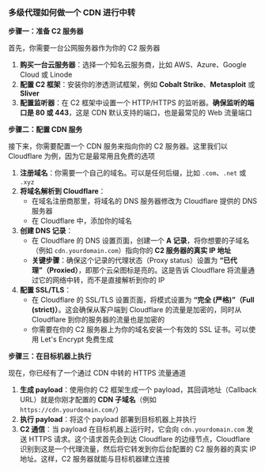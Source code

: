 ### 多级代理如何做一个 CDN 进行中转

**步骤一：准备 C2 服务器**

首先，你需要一台公网服务器作为你的 C2 服务器

1. **购买一台云服务器**：选择一个知名云服务商，比如 AWS、Azure、Google Cloud 或 Linode
2. **配置 C2 框架**：安装你的渗透测试框架，例如 **Cobalt Strike**、**Metasploit** 或 **Sliver**
3. **配置监听器**：在 C2 框架中设置一个 HTTP/HTTPS 的监听器。**确保监听的端口是 80 或 443**，这是 CDN 默认支持的端口，也是最常见的 Web 流量端口

**步骤二：配置 CDN 服务**

接下来，你需要配置一个 CDN 服务来指向你的 C2 服务器。这里我们以 Cloudflare 为例，因为它是最常用且免费的选项

1. **注册域名**：你需要一个自己的域名。可以是任何后缀，比如 `.com`、`.net` 或 `.xyz`
2. **将域名解析到 Cloudflare**：
   - 在域名注册商那里，将域名的 DNS 服务器修改为 Cloudflare 提供的 DNS 服务器
   - 在 Cloudflare 中，添加你的域名
3. **创建 DNS 记录**：
   - 在 Cloudflare 的 DNS 设置页面，创建一个 **A 记录**，将你想要的子域名（例如 `cdn.yourdomain.com`）指向你的 **C2 服务器的真实 IP 地址**
   - **关键步骤**：确保这个记录的代理状态（Proxy status）设置为 **“已代理”（Proxied）**，即那个云朵图标是亮的。这是告诉 Cloudflare 将流量通过它的网络中转，而不是直接解析到你的 IP
4. **配置 SSL/TLS**：
   - 在 Cloudflare 的 SSL/TLS 设置页面，将模式设置为 **“完全 (严格)”（Full (strict)）**。这会确保从客户端到 Cloudflare 的流量是加密的，同时从 Cloudflare 到你的服务器的流量也是加密的
   - 你需要在你的 C2 服务器上为你的域名安装一个有效的 SSL 证书。可以使用 Let's Encrypt 免费生成

**步骤三：在目标机器上执行**

现在，你已经有了一个通过 CDN 中转的 HTTPS 流量通道

1. **生成 payload**：使用你的 C2 框架生成一个 payload，其回调地址（Callback URL）就是你刚才配置的 **CDN 子域名**（例如 `https://cdn.yourdomain.com/`）
2. **执行 payload**：将这个 payload 部署到目标机器上并执行
3. **C2 通信**：当 payload 在目标机器上运行时，它会向 `cdn.yourdomain.com` 发送 HTTPS 请求。这个请求首先会到达 Cloudflare 的边缘节点，Cloudflare 识别到这是一个代理流量，然后将它转发到你后台配置的 C2 服务器的真实 IP 地址。这样，C2 服务器就能与目标机器建立连接